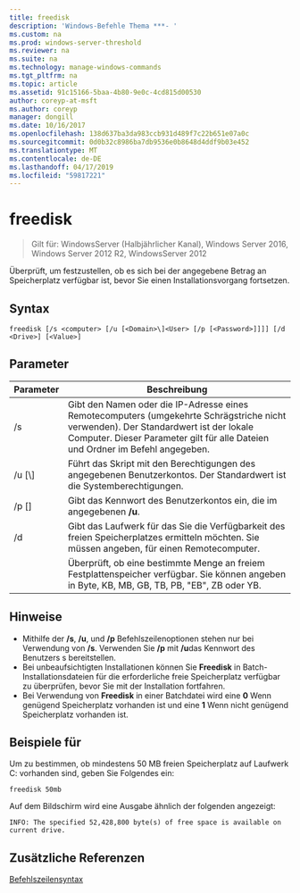 ```yaml
---
title: freedisk
description: 'Windows-Befehle Thema ***- '
ms.custom: na
ms.prod: windows-server-threshold
ms.reviewer: na
ms.suite: na
ms.technology: manage-windows-commands
ms.tgt_pltfrm: na
ms.topic: article
ms.assetid: 91c15166-5baa-4b80-9e0c-4cd815d00530
author: coreyp-at-msft
ms.author: coreyp
manager: dongill
ms.date: 10/16/2017
ms.openlocfilehash: 138d637ba3da983ccb931d489f7c22b651e07a0c
ms.sourcegitcommit: 0d0b32c8986ba7db9536e0b8648d4ddf9b03e452
ms.translationtype: MT
ms.contentlocale: de-DE
ms.lasthandoff: 04/17/2019
ms.locfileid: "59817221"
---
```

# <a name="freedisk"></a>freedisk

>Gilt für: WindowsServer (Halbjährlicher Kanal), Windows Server 2016, Windows Server 2012 R2, WindowsServer 2012

Überprüft, um festzustellen, ob es sich bei der angegebene Betrag an Speicherplatz verfügbar ist, bevor Sie einen Installationsvorgang fortsetzen.

## <a name="syntax"></a>Syntax
```
freedisk [/s <computer> [/u [<Domain>\]<User> [/p [<Password>]]]] [/d <Drive>] [<Value>]
```
## <a name="parameters"></a>Parameter
|Parameter|Beschreibung|
|-------|--------|
|/s <computer>|Gibt den Namen oder die IP-Adresse eines Remotecomputers (umgekehrte Schrägstriche nicht verwenden). Der Standardwert ist der lokale Computer. Dieser Parameter gilt für alle Dateien und Ordner im Befehl angegeben.|
|/u [<Domain>\\]<User>|Führt das Skript mit den Berechtigungen des angegebenen Benutzerkontos. Der Standardwert ist die Systemberechtigungen.|
|/p [<Password>]|Gibt das Kennwort des Benutzerkontos ein, die im angegebenen **/u**.|
|/d <Drive>|Gibt das Laufwerk für das Sie die Verfügbarkeit des freien Speicherplatzes ermitteln möchten. Sie müssen angeben, <Drive>für einen Remotecomputer.|
|<Value>|Überprüft, ob eine bestimmte Menge an freiem Festplattenspeicher verfügbar. Sie können angeben <Value>in Byte, KB, MB, GB, TB, PB, "EB", ZB oder YB.|
## <a name="remarks"></a>Hinweise
-   Mithilfe der **/s**, **/u**, und **/p** Befehlszeilenoptionen stehen nur bei Verwendung von **/s**. Verwenden Sie **/p** mit **/u**das Kennwort des Benutzers s bereitstellen.
-   Bei unbeaufsichtigten Installationen können Sie **Freedisk** in Batch-Installationsdateien für die erforderliche freie Speicherplatz verfügbar zu überprüfen, bevor Sie mit der Installation fortfahren.
-   Bei Verwendung von **Freedisk** in einer Batchdatei wird eine **0** Wenn genügend Speicherplatz vorhanden ist und eine **1** Wenn nicht genügend Speicherplatz vorhanden ist.
## <a name="BKMK_examples"></a>Beispiele für
Um zu bestimmen, ob mindestens 50 MB freien Speicherplatz auf Laufwerk C: vorhanden sind, geben Sie Folgendes ein:
```
freedisk 50mb 
```
Auf dem Bildschirm wird eine Ausgabe ähnlich der folgenden angezeigt:
```
INFO: The specified 52,428,800 byte(s) of free space is available on current drive.
```
## <a name="additional-references"></a>Zusätzliche Referenzen
[Befehlszeilensyntax](command-line-syntax-key.md)
